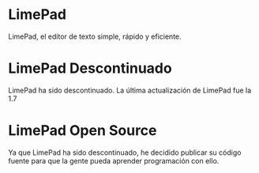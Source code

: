 # LimePad
LimePad, el editor de texto simple, rápido y eficiente.
# LimePad Descontinuado
LimePad ha sido descontinuado. La última actualización de LimePad fue la 1.7
# LimePad Open Source
Ya que LimePad ha sido descontinuado, he decidido publicar su código fuente para que la gente pueda aprender programación con ello.
